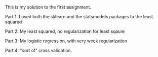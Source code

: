 This is my solution to the first assignment.

Part 1: I used both the sklearn and the statsmodels packages to the least squared

Part 2: My least squared, no regularization for least sqaure

Part 3: My logistic regression, with very week regularization

Part 4: "sort of" cross validation.
